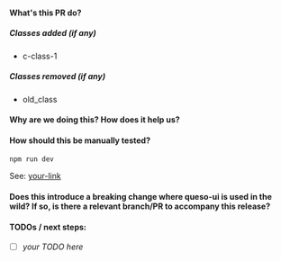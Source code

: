 #### What's this PR do?

##### Classes added (if any)
- c-class-1
##### Classes removed (if any)
- old_class


#### Why are we doing this? How does it help us?



#### How should this be manually tested?
`npm run dev`

See: [your-link](http://localhost:3000/)


#### Does this introduce a breaking change where queso-ui is used in the wild? If so, is there a relevant branch/PR to accompany this release?




#### TODOs / next steps:

* [ ] *your TODO here*
